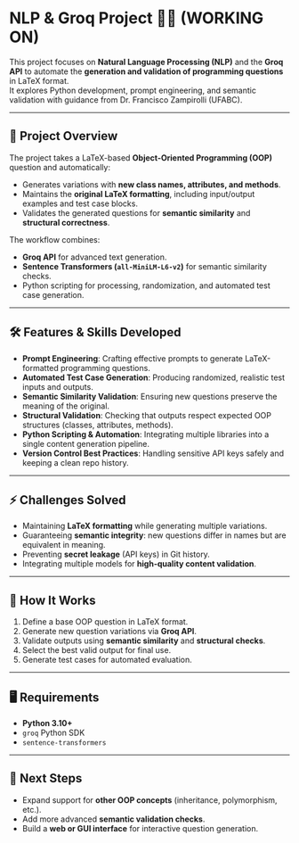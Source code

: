 # NLP & Groq Project 🤖📝 (WORKING ON)

This project focuses on **Natural Language Processing (NLP)** and the **Groq API** to automate the **generation and validation of programming questions** in LaTeX format.  
It explores Python development, prompt engineering, and semantic validation with guidance from Dr. Francisco Zampirolli (UFABC).

---

## 📌 Project Overview

The project takes a LaTeX-based **Object-Oriented Programming (OOP)** question and automatically:

- Generates variations with **new class names, attributes, and methods**.  
- Maintains the **original LaTeX formatting**, including input/output examples and test case blocks.  
- Validates the generated questions for **semantic similarity** and **structural correctness**.

The workflow combines:

- **Groq API** for advanced text generation.  
- **Sentence Transformers (`all-MiniLM-L6-v2`)** for semantic similarity checks.  
- Python scripting for processing, randomization, and automated test case generation.  

---

## 🛠️ Features & Skills Developed

- **Prompt Engineering**: Crafting effective prompts to generate LaTeX-formatted programming questions.  
- **Automated Test Case Generation**: Producing randomized, realistic test inputs and outputs.  
- **Semantic Similarity Validation**: Ensuring new questions preserve the meaning of the original.  
- **Structural Validation**: Checking that outputs respect expected OOP structures (classes, attributes, methods).  
- **Python Scripting & Automation**: Integrating multiple libraries into a single content generation pipeline.  
- **Version Control Best Practices**: Handling sensitive API keys safely and keeping a clean repo history.  

---

## ⚡ Challenges Solved

- Maintaining **LaTeX formatting** while generating multiple variations.  
- Guaranteeing **semantic integrity**: new questions differ in names but are equivalent in meaning.  
- Preventing **secret leakage** (API keys) in Git history.  
- Integrating multiple models for **high-quality content validation**.  

---

## 📝 How It Works

1. Define a base OOP question in LaTeX format.  
2. Generate new question variations via **Groq API**.  
3. Validate outputs using **semantic similarity** and **structural checks**.  
4. Select the best valid output for final use.  
5. Generate test cases for automated evaluation.  

---

## 🖥️ Requirements

- **Python 3.10+**  
- `groq` Python SDK  
- `sentence-transformers`

---

## 🚀 Next Steps

- Expand support for **other OOP concepts** (inheritance, polymorphism, etc.).  
- Add more advanced **semantic validation checks**.  
- Build a **web or GUI interface** for interactive question generation.  
